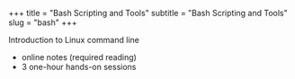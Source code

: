 +++
title = "Bash Scripting and Tools"
subtitle = "Bash Scripting and Tools"
slug = "bash"
+++

Introduction to Linux command line

* online notes (required reading)
* 3 one-hour hands-on sessions
